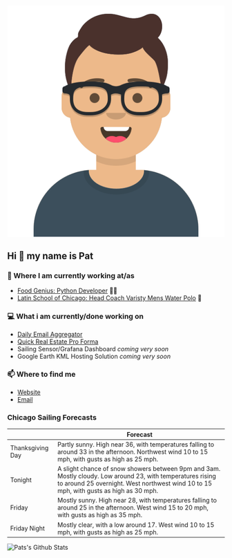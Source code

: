 [![Social banner for p-j-falconer](https://raw.githubusercontent.com/P-J-FALCONER/P-J-FALCONER/master/assets/avataaars.svg)](https://patfalconer.com/)
## Hi :wave: my name is Pat

### 💼 Where I am currently working at/as
- [Food Genius: Python Developer](https://getfoodgenius.com/) 🍔🐍
- [Latin School of Chicago: Head Coach Varisty Mens Water Polo](https://www.latinschool.org/) 🤽


### 💻 What i am currently/done working on
 - [Daily Email Aggregator](https://github.com/P-J-FALCONER/dott_daily_mail)
 - [Quick Real Estate Pro Forma](https://github.com/P-J-FALCONER/henry)
 - Sailing Sensor/Grafana Dashboard *coming very soon*
 - Google Earth KML Hosting Solution *coming very soon*

### 📫 Where to find me
 - [Website](https://patfalconer.com/)
 - [Email](mailto:patrick.j.falconer@gmail.com)


### Chicago Sailing Forecasts
|   | Forecast  |
|---|---|
| Thanksgiving Day | Partly sunny. High near 36, with temperatures falling to around 33 in the afternoon. Northwest wind 10 to 15 mph, with gusts as high as 25 mph. |
| Tonight | A slight chance of snow showers between 9pm and 3am. Mostly cloudy. Low around 23, with temperatures rising to around 25 overnight. West northwest wind 10 to 15 mph, with gusts as high as 30 mph. |
| Friday | Mostly sunny. High near 28, with temperatures falling to around 25 in the afternoon. West wind 15 to 20 mph, with gusts as high as 35 mph. |
| Friday Night | Mostly clear, with a low around 17. West wind 10 to 15 mph, with gusts as high as 25 mph. |

![Pats's Github Stats](https://github-readme-stats.vercel.app/api?username=p-j-falconer&show_icons=true&theme=radical)
